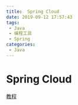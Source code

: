 ```yaml
---
title:  Spring Cloud
date: 2019-09-12 17:57:43
tags: 
 - Java
 - 编程工具
 - Spring
categories: 
 - Java
---
```

# Spring Cloud

[教程](https://mp.weixin.qq.com/s/ZH-3JK90mhnJPfdsYH2yDA)
